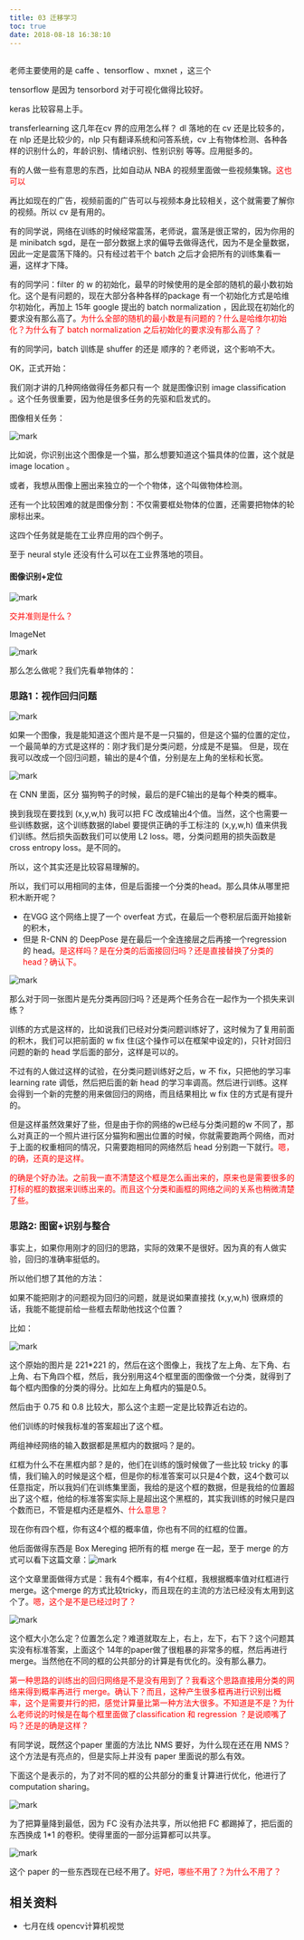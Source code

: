 ```yaml
---
title: 03 迁移学习
toc: true
date: 2018-08-18 16:38:10
---
```



##

老师主要使用的是 caffe 、tensorflow 、mxnet ，这三个

tensorflow 是因为 tensorbord 对于可视化做得比较好。

keras 比较容易上手。

transferlearning  这几年在cv 界的应用怎么样？ dl 落地的在 cv 还是比较多的，在 nlp 还是比较少的，nlp 只有翻译系统和问答系统，cv 上有物体检测、各种各样的识别什么的，年龄识别、情绪识别、性别识别 等等。应用挺多的。

有的人做一些有意思的东西，比如自动从 NBA 的视频里面做一些视频集锦。<span style="color:red;">这也可以</span>

再比如现在的广告，视频前面的广告可以与视频本身比较相关，这个就需要了解你的视频。所以 cv 是有用的。

有的同学说，网络在训练的时候经常震荡，老师说，震荡是很正常的，因为你用的是 minibatch sgd，是在一部分数据上求的偏导去做得迭代，因为不是全量数据，因此一定是震荡下降的。只有经过若干个 batch 之后才会把所有的训练集看一遍，这样才下降。

有的同学问：filter 的 w 的初始化，最早的时候使用的是全部的随机的最小数初始化。这个是有问题的，现在大部分各种各样的package 有一个初始化方式是哈维尔初始化，再加上 15年  google 提出的 batch normalization ，因此现在初始化的要求没有那么高了。<span style="color:red;">为什么全部的随机的最小数是有问题的？什么是哈维尔初始化？为什么有了 batch normalization 之后初始化的要求没有那么高了？</span>

有的同学问，batch 训练是 shuffer 的还是 顺序的？老师说，这个影响不大。



OK，正式开始：


我们刚才讲的几种网络做得任务都只有一个 就是图像识别 image classification 。这个任务很重要，因为他是很多任务的先驱和启发式的。

图像相关任务：

![mark](http://images.iterate.site/blog/image/180811/7a95FhKgkJ.png?imageslim)

比如说，你识别出这个图像是一个猫，那么想要知道这个猫具体的位置，这个就是 image location 。

或者，我想从图像上圈出来独立的一个个物体，这个叫做物体检测。

还有一个比较困难的就是图像分割：不仅需要框处物体的位置，还需要把物体的轮廓标出来。

这四个任务就是能在工业界应用的四个例子。

至于 neural style 还没有什么可以在工业界落地的项目。


#### 图像识别+定位

![mark](http://images.iterate.site/blog/image/180811/D9m9a4HfkD.png?imageslim)

<span style="color:red;">交并准则是什么？</span>

ImageNet

![mark](http://images.iterate.site/blog/image/180811/idD9Ce2fHd.png?imageslim)

那么怎么做呢？我们先看单物体的：

### 思路1：视作回归问题

![mark](http://images.iterate.site/blog/image/180811/La9IAb075e.png?imageslim)

如果一个图像，我是能知道这个图片是不是一只猫的，但是这个猫的位置的定位，一个最简单的方式是这样的：刚才我们是分类问题，分成是不是猫。
但是，现在我可以改成一个回归问题，输出的是4个值，分别是左上角的坐标和长宽。


![mark](http://images.iterate.site/blog/image/180811/JBehgjhf7A.png?imageslim)

在 CNN 里面，区分 猫狗鸭子的时候，最后的是FC输出的是每个种类的概率。

换到我现在要找到 (x,y,w,h) 我可以把 FC 改成输出4个值。当然，这个也需要一些训练数据，这个训练数据的label 要提供正确的手工标注的 (x,y,w,h) 值来供我们训练。然后损失函数我们可以使用  L2 loss。嗯，分类问题用的损失函数是 cross entropy loss。是不同的。

所以，这个其实还是比较容易理解的。

所以，我们可以用相同的主体，但是后面接一个分类的head。那么具体从哪里把积木断开呢？

- 在VGG 这个网络上提了一个 overfeat 方式，在最后一个卷积层后面开始接新的积木，
- 但是 R-CNN 的 DeepPose 是在最后一个全连接层之后再接一个regression 的 head。<span style="color:red;">是这样吗？是在分类的后面接回归吗？还是直接替换了分类的head？确认下。</span>

![mark](http://images.iterate.site/blog/image/180811/IdGgE5fJ09.png?imageslim)

那么对于同一张图片是先分类再回归吗？还是两个任务合在一起作为一个损失来训练？

训练的方式是这样的，比如说我们已经对分类问题训练好了，这时候为了复用前面的积木，我们可以把前面的 w fix 住(这个操作可以在框架中设定的)，只针对回归问题的新的 head 学后面的部分，这样是可以的。

不过有的人做过这样的试验，在分类问题训练好之后，w 不 fix，只把他的学习率 learning rate 调低，然后把后面的新 head 的学习率调高。然后进行训练。这样会得到一个新的完整的用来做回归的网络，而且结果相比 w fix 住的方式是有提升的。

但是这样虽然效果好了些，但是由于你的网络的w已经与分类问题的w 不同了，那么对真正的一个照片进行区分猫狗和圈出位置的时候，你就需要跑两个网络，而对于上面的权重相同的情况，只需要跑相同的网络然后 head 分别跑一下就行。<span style="color:red;">嗯，的确，还真的是这样。</span>


<span style="color:red;">的确是个好办法。之前我一直不清楚这个框是怎么画出来的，原来也是需要很多的打标的框的数据来训练出来的。而且这个分类和画框的网络之间的关系也稍微清楚了些。</span>


### 思路2: 图窗+识别与整合


事实上，如果你用刚才的回归的思路，实际的效果不是很好。因为真的有人做实验，回归的准确率挺低的。

所以他们想了其他的方法：

如果不能把刚才的问题视为回归的问题，就是说如果直接找 (x,y,w,h) 很麻烦的话，我能不能提前给一些框去帮助他找这个位置？

比如：

![mark](http://images.iterate.site/blog/image/180811/geabdI8h7A.png?imageslim)

这个原始的图片是 221*221 的，然后在这个图像上，我找了左上角、左下角、右上角、右下角四个框，然后，我分别用这4个框里面的图像做一个分类，就得到了每个框内图像的分类的得分。比如左上角框内的猫是0.5。

然后由于 0.75 和 0.8 比较大，那么这个主题一定是比较靠近右边的。

他们训练的时候我标准的答案超出了这个框。

两组神经网络的输入数据都是黑框内的数据吗？是的。

红框为什么不在黑框内部？是的，他们在训练的饿时候做了一些比较 tricky 的事情，我们输入的时候是这个框，但是你的标准答案可以只是4个数，这4个数可以任意指定，所以我妈们在训练集里面，我给的是这个框的数据，但是我给的位置超出了这个框，他给的标准答案实际上是超出这个黑框的，其实我训练的时候只是四个数而已，不管是框内还是框外、<span style="color:red;">什么意思？</span>

现在你有四个框，你有这4个框的概率值，你也有不同的红框的位置。


他后面做得东西是 Box Mereging 把所有的框 merge 在一起，至于 merge 的方式可以看下这篇文章：![mark](http://images.iterate.site/blog/image/180812/dAKGBm9cFd.png?imageslim)

这个文章里面做得方式是：我有4个概率，有4个红框，我根据概率值对红框进行merge。这个merge 的方式比较tricky，而且现在的主流的方法已经没有太用到这个了。<span style="color:red;">嗯，这个是不是已经过时了？</span>

![mark](http://images.iterate.site/blog/image/180812/mKeAAd5Ka9.png?imageslim)

这个框大小怎么定？位置怎么定？难道就取左上，右上，左下，右下？这个问题其实没有标准答案，上面这个 14年的paper做了很粗暴的非常多的框，然后再进行merge。当然他在不同的框的公共部分的计算是有优化的。没有那么暴力。

<span style="color:red;">第一种思路的训练出的回归网络是不是没有用到了？我看这个思路直接用分类的网络来得到概率再进行 merge。确认下？而且，这种产生很多框再进行识别出概率，这个是需要并行的把，感觉计算量比第一种方法大很多。不知道是不是？为什么老师说的时候是在每个框里面做了classification 和 regression ？是说顺嘴了吗？还是的确是这样？</span>

有同学说，既然这个paper 里面的方法比 NMS 要好，为什么现在还在用 NMS？这个方法是有亮点的，但是实际上并没有 paper 里面说的那么有效。

下面这个是表示的，为了对不同的框的公共部分的重复计算进行优化，他进行了 computation  sharing。

![mark](http://images.iterate.site/blog/image/180812/4B9BkL5cg0.png?imageslim)

为了把算量降到最低，因为 FC 没有办法共享，所以他把 FC 都踢掉了，把后面的东西换成 1*1 的卷积。使得里面的一部分运算都可以共享。

![mark](http://images.iterate.site/blog/image/180812/L4GiJcF98f.png?imageslim)

这个 paper 的一些东西现在已经不用了。<span style="color:red;">好吧，哪些不用了？为什么不用了？</span>





## 相关资料

- 七月在线 opencv计算机视觉
